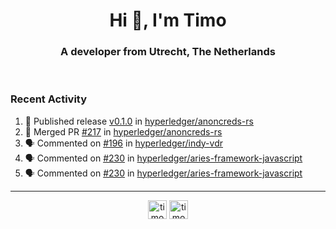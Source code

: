 <h1 align="center">Hi 👋, I'm Timo</h1>
<h3 align="center">A developer from Utrecht, The Netherlands</h3>
<br/>
<!-- https://github.com/rahuldkjain/github-profile-readme-generator --!>

<!--  <p align="left"><img src="https://github-readme-stats.vercel.app/api?username=timoglastra&show_icons=true&count_private=true&" alt="timoglastra" /></p> --!>

<!--
Github language stats
<p align="left"><img src="https://github-readme-stats.vercel.app/api/top-langs/?username=timoglastra&layout=compact" alt="timoglastra" /><p>
-->

<!-- Codestats language stats -->
<!-- <p align="left"><img src="https://codestats-readme.vercel.app/api/top-langs/?username=timoglastra&layout=compact&language_count=12" alt="timoglastra" /><p>    --!>
  
<h3>Recent Activity</h3>

<!--START_SECTION:activity-->
1. 🚀 Published release [v0.1.0](https://github.com/v0.1.0) in [hyperledger/anoncreds-rs](https://github.com/hyperledger/anoncreds-rs)
2. 🎉 Merged PR [#217](https://github.com/hyperledger/anoncreds-rs/pull/217) in [hyperledger/anoncreds-rs](https://github.com/hyperledger/anoncreds-rs)
3. 🗣 Commented on [#196](https://github.com/hyperledger/indy-vdr/issues/196) in [hyperledger/indy-vdr](https://github.com/hyperledger/indy-vdr)
4. 🗣 Commented on [#230](https://github.com/hyperledger/aries-framework-javascript/issues/230) in [hyperledger/aries-framework-javascript](https://github.com/hyperledger/aries-framework-javascript)
5. 🗣 Commented on [#230](https://github.com/hyperledger/aries-framework-javascript/issues/230) in [hyperledger/aries-framework-javascript](https://github.com/hyperledger/aries-framework-javascript)
<!--END_SECTION:activity-->

---

<p align="center">
<a href="https://twitter.com/timoglastra" target="blank"><img align="center" src="https://cdn.jsdelivr.net/npm/simple-icons@3.0.1/icons/twitter.svg" alt="timoglastra" height="30" width="30" /></a>
<a href="https://linkedin.com/in/timoglastra" target="blank"><img align="center" src="https://cdn.jsdelivr.net/npm/simple-icons@3.0.1/icons/linkedin.svg" alt="timoglastra" height="30" width="30" /></a>
</p>



